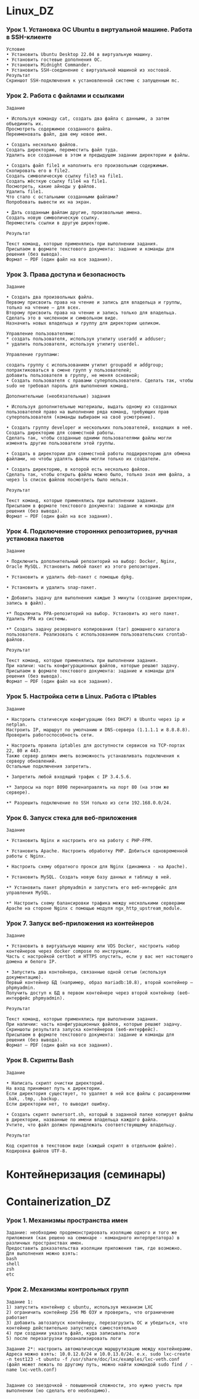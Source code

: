 # Linux_DZ

### Урок 1. Установка ОС Ubuntu в виртуальной машине. Работа в SSH-клиенте

    Условие
    • Установить Ubuntu Desktop 22.04 в виртуальную машину.
    • Установить гостевые дополнения ОС.
    • Установить Midnight Commander.
    • Установить SSH-соединение с виртуальной машиной из хостовой.    
    Результат
    Скриншот SSH-подключения к установленной системе с запущенным mc.

### Урок 2. Работа с файлами и ссылками

    Задание
    
    • Используя команду cat, создать два файла с данными, а затем объединить их.
    Просмотреть содержимое созданного файла.
    Переименовать файл, дав ему новое имя.
    
    • Создать несколько файлов.
    Создать директорию, переместить файл туда.
    Удалить все созданные в этом и предыдущем задании директории и файлы.
    
    • Создать файл file1 и наполнить его произвольным содержимым.
    Скопировать его в file2.
    Создать символическую ссылку file3 на file1.
    Создать жёсткую ссылку file4 на file1.
    Посмотреть, какие айноды у файлов.
    Удалить file1.
    Что стало с остальными созданными файлами?
    Попробовать вывести их на экран.
    
    • Дать созданным файлам другие, произвольные имена.
    Создать новую символическую ссылку.
    Переместить ссылки в другую директорию.
    
    Результат
    
    Текст команд, которые применялись при выполнении задания.
    Присылаем в формате текстового документа: задание и команды для решения (без вывода).
    Формат — PDF (один файл на все задания).

### Урок 3. Права доступа и безопасность

    Задание
    
    • Создать два произвольных файла.
    Первому присвоить права на чтение и запись для владельца и группы, только на чтение — для всех.
    Второму присвоить права на чтение и запись только для владельца. Сделать это в численном и символьном виде.
    Назначить новых владельца и группу для директории целиком.
    
    Управление пользователями:
    * создать пользователя, используя утилиту useradd и adduser;
    * удалить пользователя, используя утилиту userdel.
    
    Управление группами:
    
    создать группу с использованием утилит groupadd и addgroup;
    попрактиковаться в смене групп у пользователей;
    добавить пользователя в группу, не меняя основной;
    • Создать пользователя с правами суперпользователя. Сделать так, чтобы sudo не требовал пароль для выполнения команд.
    
    Дополнительные (необязательные) задания
    
    • Используя дополнительные материалы, выдать одному из созданных пользователей право на выполнение ряда команд, требующих прав суперпользователя (команды выбираем на своё усмотрение).
    
    • Создать группу developer и нескольких пользователей, входящих в неё.
    Создать директорию для совместной работы.
    Сделать так, чтобы созданные одними пользователями файлы могли изменять другие пользователи этой группы.
    
    • Создать в директории для совместной работы поддиректорию для обмена файлами, но чтобы удалять файлы могли только их создатели.
    
    • Создать директорию, в которой есть несколько файлов.
    Сделать так, чтобы открыть файлы можно было, только зная имя файла, а через ls список файлов посмотреть было нельзя.
    
    Результат
    
    Текст команд, которые применялись при выполнении задания.
    Присылаем в формате текстового документа: задание и команды для решения (без вывода).
    Формат — PDF (один файл на все задания).

### Урок 4. Подключение сторонних репозиториев, ручная установка пакетов

    Задание
    
    • Подключить дополнительный репозиторий на выбор: Docker, Nginx, Oracle MySQL. Установить любой пакет из этого репозитория.
    
    • Установить и удалить deb-пакет с помощью dpkg.
    
    • Установить и удалить snap-пакет.
    
    • Добавить задачу для выполнения каждые 3 минуты (создание директории, запись в файл).
    
    •* Подключить PPA-репозиторий на выбор. Установить из него пакет. Удалить PPA из системы.
    
    •* Создать задачу резервного копирования (tar) домашнего каталога пользователя. Реализовать с использованием пользовательских crontab-файлов.
    
    Результат
    
    Текст команд, которые применялись при выполнении задания.
    При наличи: часть конфигурационных файлов, которые решают задачу.
    Присылаем в формате текстового документа: задание и команды для решения (без вывода).
    Формат — PDF (один файл на все задания).

### Урок 5. Настройка сети в Linux. Работа с IPtables

    Задание
    
    • Настроить статическую конфигурацию (без DHCP) в Ubuntu через ip и netplan.
    Настроить IP, маршрут по умолчанию и DNS-сервера (1.1.1.1 и 8.8.8.8).
    Проверить работоспособность сети.
    
    • Настроить правила iptables для доступности сервисов на TCP-портах 22, 80 и 443.
    Также сервер должен иметь возможность устанавливать подключения к серверу обновлений.
    Остальные подключения запретить.
    
    • Запретить любой входящий трафик с IP 3.4.5.6.
    
    •* Запросы на порт 8090 перенаправлять на порт 80 (на этом же сервере).
    
    •* Разрешить подключение по SSH только из сети 192.168.0.0/24.

### Урок 6. Запуск стека для веб-приложения

    Задание
    
    • Установить Nginx и настроить его на работу с PHP-FPM.
    
    • Установить Apache. Настроить обработку PHP. Добиться одновременной работы с Nginx.
    
    • Настроить схему обратного прокси для Nginx (динамика - на Apache).
    
    • Установить MySQL. Создать новую базу данных и таблицу в ней.
    
    •* Установить пакет phpmyadmin и запустить его веб-интерфейс для управления MySQL.
    
    •* Настроить схему балансировки трафика между несколькими серверами Apache на стороне Nginx с помощью модуля ngx_http_upstream_module.

### Урок 7. Запуск веб-приложения из контейнеров

    Задание

    • Установить в виртуальную машину или VDS Docker, настроить набор контейнеров через docker compose по инструкции.
    Часть с настройкой certbot и HTTPS опустить, если у вас нет настоящего домена и белого IP.

    • Запустить два контейнера, связанные одной сетью (используя документацию).
    Первый контейнер БД (например, образ mariadb:10.8), второй контейнер — phpmyadmin.
    Получить доступ к БД в первом контейнере через второй контейнер (веб-интерфейс phpmyadmin).

    Результат

    Текст команд, которые применялись при выполнении задания.
    При наличии: часть конфигурационных файлов, которые решают задачу.
    Скриншоты результата запуска контейнеров (веб-интерфейс).
    Присылаем в формате текстового документа: задание и команды для решения (без вывода).
    Формат — PDF (один файл на все задания).

### Урок 8. Скрипты Bash

    Задание

    • Написать скрипт очистки директорий.
    На вход принимает путь к директории.
    Если директория существует, то удаляет в ней все файлы с расширениями .bak, .tmp, .backup.
    Если директории нет, то выводит ошибку.

    • Создать скрипт ownersort.sh, который в заданной папке копирует файлы в директории, названные по имени владельца каждого файла.
    Учтите, что файл должен принадлежать соответствующему владельцу.

    Результат

    Код скриптов в текстовом виде (каждый скрипт в отдельном файле).
    Кодировка файлов UTF-8.

# Контейнеризация (семинары)

# Containerization_DZ

### Урок 1. Механизмы пространства имен

    Задание: необходимо продемонстрировать изоляцию одного и того же приложения (как решено на семинаре - командного интерпретатора) в различных пространствах имен.
    Предоставить доказательства изоляции приложения там, где возможно.
    Для выполнения можно взять:
    bash
    shell
    zsh
    etc

### Урок 2. Механизмы контрольных групп

    Задание 1:
    1) запустить контейнер с ubuntu, используя механизм LXC
    2) ограничить контейнер 256 Мб ОЗУ и проверить, что ограничение работает
    3) добавить автозапуск контейнеру, перезагрузить ОС и убедиться, что контейнер действительно запустился самостоятельно
    4) при создании указать файл, куда записывать логи
    5) после перезагрузки проанализировать логи

    Задание 2*: настроить автоматическую маршрутизацию между контейнерами. Адреса можно взять: 10.0.12.0/24 и 10.0.13.0/24. e.x. sudo lxc-create -n test123 -t ubuntu -f /usr/share/doc/lxc/examples/lxc-veth.conf (файл может лежать по другому путь, можно найти командой sudo find / -name lxc-veth.conf)


    Задание со звездочкой - повышенной сложности, это нужно учесть при выполнении (но сделать его необходимо).
